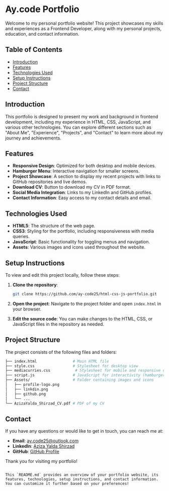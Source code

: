 
# Ay.code Portfolio

Welcome to my personal portfolio website! This project showcases my skills and experiences as a Frontend Developer, along with my personal projects, education, and contact information.

## Table of Contents

- [Introduction](#introduction)
- [Features](#features)
- [Technologies Used](#technologies-used)
- [Setup Instructions](#setup-instructions)
- [Project Structure](#project-structure)
- [Contact](#contact)

## Introduction

This portfolio is designed to present my work and background in frontend development, including my experience in HTML, CSS, JavaScript, and various other technologies. You can explore different sections such as "About Me", "Experience", "Projects", and "Contact" to learn more about my journey and achievements.

## Features

- **Responsive Design**: Optimized for both desktop and mobile devices.
- **Hamburger Menu**: Interactive navigation for smaller screens.
- **Project Showcase**: A section to display my recent projects with links to GitHub repositories and live demos.
- **Download CV**: Button to download my CV in PDF format.
- **Social Media Integration**: Links to my LinkedIn and GitHub profiles.
- **Contact Information**: Easy access to my contact details and email.

## Technologies Used

- **HTML5**: The structure of the web page.
- **CSS3**: Styling for the portfolio, including responsiveness with media queries.
- **JavaScript**: Basic functionality for toggling menus and navigation.
- **Assets**: Various images and icons used throughout the website.

## Setup Instructions

To view and edit this project locally, follow these steps:

1. **Clone the repository**:
   ```bash
   git clone https://github.com/ay-code25/html-css-js-portfolio.git
   ```

2. **Open the project**:
   Navigate to the project folder and open `index.html` in your browser.

3. **Edit the source code**:
   You can make changes to the HTML, CSS, or JavaScript files in the repository as needed.

## Project Structure

The project consists of the following files and folders:

```bash
├── index.html                # Main HTML file
├── style.css                 # Stylesheet for desktop view
├── mediacurries.css           # Stylesheet for mobile and responsive design
├── script.js                 # JavaScript for interactivity (hamburger menu)
├── Assets/                   # Folder containing images and icons
│   ├── profile-logo.png
│   ├── linkdin.png
│   ├── github.png
│   └── ...
└── AzizaYalda_Shirzad_CV.pdf # PDF of my CV
```

## Contact

If you have any questions or would like to get in touch, you can reach me at:

- **Email**: [ay.code25@outlook.com](mailto:ay.code25@outlook.com)
- **LinkedIn**: [Aziza Yalda Shirzad](https://www.linkedin.com/in/aycode25)
- **GitHub**: [GitHub Profile](https://github.com/ay-code25)

Thank you for visiting my portfolio!
```

This `README.md` provides an overview of your portfolio website, its features, technologies, setup instructions, and contact information. You can customize it further based on your preferences!
